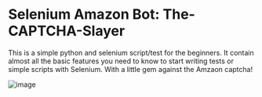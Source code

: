 # Selenium Amazon Bot: The-CAPTCHA-Slayer
This is a simple python and selenium script/test for the beginners. It contain almost all the basic features you need to know to start writing tests or simple scripts with Selenium. With a little gem against the Amzaon captcha!  

![image](https://github.com/GianIac/SeleniumAmazonBot-The-CAPTCHA-Slayer/assets/80957309/9c268cf7-5cc0-4f95-9663-6ed7b20af0d8)

